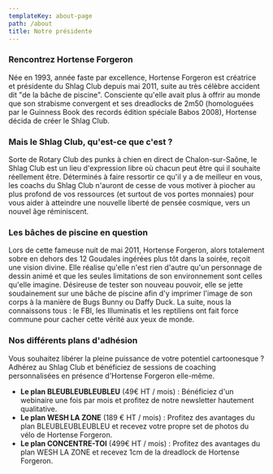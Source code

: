 ```yaml
---
templateKey: about-page
path: /about
title: Notre présidente
---
```

### Rencontrez Hortense Forgeron

Née en 1993, année faste par excellence, Hortense Forgeron est créatrice et présidente du Shlag Club depuis mai 2011, suite au très célèbre accident dit "de la bâche de piscine". Consciente qu'elle avait plus à offrir au monde que son strabisme convergent et ses dreadlocks de 2m50 (homologuées par le Guinness Book des records édition spéciale Babos 2008), Hortense décida de créer le Shlag Club.

### Mais le Shlag Club, qu'est-ce que c'est ?

Sorte de Rotary Club des punks à chien en direct de Chalon-sur-Saône, le Shlag Club est un lieu d'expression libre où chacun peut être qui il souhaite réellement être. Déterminés à faire ressortir ce qu'il y a de meilleur en vous, les coachs du Shlag Club n'auront de cesse de vous motiver à piocher au plus profond de vos ressources (et surtout de vos portes monnaies) pour vous aider à atteindre une nouvelle liberté de pensée cosmique, vers un nouvel âge réminiscent.

### Les bâches de piscine en question

Lors de cette fameuse nuit de mai 2011, Hortense Forgeron, alors totalement sobre en dehors des 12 Goudales ingérées plus tôt dans la soirée, reçoit une vision divine. Elle réalise qu'elle n'est rien d'autre qu'un personnage de dessin animé et que les seules limitations de son environnement sont celles qu'elle imagine. Désireuse de tester son nouveau pouvoir, elle se jette soudainement sur une bâche de piscine afin d'y imprimer l'image de son corps à la manière de Bugs Bunny ou Daffy Duck. La suite, nous la connaissons tous : le FBI, les Illuminatis et les reptiliens ont fait force commune pour cacher cette vérité aux yeux de monde. 

### Nos différents plans d'adhésion

Vous souhaitez libérer la pleine puissance de votre potentiel cartoonesque ? Adhérez au Shlag Club et bénéficiez de sessions de coaching personnalisées en présence d'Hortense Forgeron elle-même.

* **Le plan BLEUBLEUBLEUBLEU** (49€ HT / mois) : Bénéficiez d'un webinaire une fois par mois et profitez de notre newsletter hautement qualitative.
* **Le plan WESH LA ZONE** (189 € HT / mois) : Profitez des avantages du plan BLEUBLEUBLEUBLEU et recevez votre propre set de photos du vélo de Hortense Forgeron.
* **Le plan CONCENTRE-TOI** (499€ HT / mois) : Profitez des avantages du plan WESH LA ZONE et recevez 1cm de la dreadlock de Hortense Forgeron.